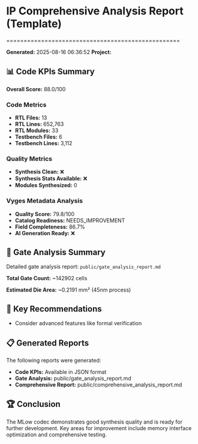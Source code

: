 # IP Comprehensive Analysis Report (Template)
==================================================

**Generated:** 2025-08-16 06:36:52
**Project:** 

## 📊 Code KPIs Summary

**Overall Score:** 88.0/100

### Code Metrics
- **RTL Files:** 13
- **RTL Lines:** 652,763
- **RTL Modules:** 33
- **Testbench Files:** 6
- **Testbench Lines:** 3,112

### Quality Metrics
- **Synthesis Clean:** ❌
- **Synthesis Stats Available:** ❌
- **Modules Synthesized:** 0

### Vyges Metadata Analysis
- **Quality Score:** 79.8/100
- **Catalog Readiness:** NEEDS_IMPROVEMENT
- **Field Completeness:** 86.7%
- **AI Generation Ready:** ❌

## 🔧 Gate Analysis Summary

Detailed gate analysis report: `public/gate_analysis_report.md`

**Total Gate Count:** ~142902 cells

**Estimated Die Area:** ~0.2191 mm² (45nm process)

## 🎯 Key Recommendations

- Consider advanced features like formal verification

## 📋 Generated Reports

The following reports were generated:
- **Code KPIs:** Available in JSON format
- **Gate Analysis:** public/gate_analysis_report.md
- **Comprehensive Report:** public/comprehensive_analysis_report.md

## 🏆 Conclusion

The MLow codec demonstrates good synthesis quality and is ready for further development.
Key areas for improvement include memory interface optimization and comprehensive testing.
